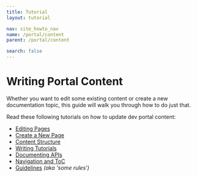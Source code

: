 ```yaml
---
title: Tutorial
layout: tutorial

nav: site_howto_nav
name: /portal/content
parent: /portal/content

search: false
---
```


<h1 class="js-toc-ignore">Writing Portal Content</h1>

Whether you want to edit some existing content or create a new documentation topic, this guide will walk you through how to do just that.

Read these following tutorials on how to update dev portal content:

- [Editing Pages](/portal/editing_pages.html)
- [Create a New Page](/portal/create_new_page.html)
- [Content Structure](/portal/content_structure.html)
- [Writing Tutorials](/portal/tutorials.html)
- [Documenting APIs](/portal/api_specs.html)
- [Navigation and ToC](/portal/navigation.html)
- [Guidelines](/portal/guidelines.html) *(aka 'some rules')*

